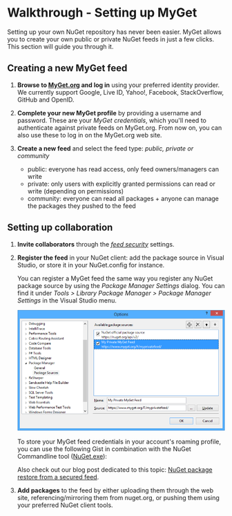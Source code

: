 ﻿# Walkthrough - Setting up MyGet

Setting up your own NuGet repository has never been easier. MyGet allows you to create your own public or private NuGet feeds in just a few clicks. This section will guide you through it.

## Creating a new MyGet feed

1. **Browse to [MyGet.org][1] and log in** using your preferred identity provider. We currently support Google, Live ID, Yahoo!, Facebook, StackOverflow, GitHub and OpenID.

2. **Complete your new MyGet profile** by providing a username and password. These are your *MyGet credentials*, which you'll need to authenticate against private feeds on MyGet.org. From now on, you can also use these to log in on the MyGet.org web site.

3. **Create a new feed** and select the feed type: *public, private or community*

	* public: everyone has read access, only feed owners/managers can write
	* private: only users with explicitly granted permissions can read or write (depending on permissions)
	* community: everyone can read all packages + anyone can manage the packages they pushed to the feed

## Setting up collaboration

1. **Invite collaborators** through the *[feed security][2]* settings.

2. **Register the feed** in your NuGet client: add the package source in Visual Studio, or store it in your NuGet.config for instance.

	You can register a MyGet feed the same way you register any NuGet package source by using the _Package Manager Settings_ dialog.
	You can find it under _Tools > Library Package Manager > Package Manager Settings_ in the Visual Studio menu.

	![Register MyGet Feed](Images/faq_register_myget_feed.png)

	To store your MyGet feed credentials in your account's roaming profile, you can use the following Gist in combination with the NuGet Commandline tool (<a href="https://nuget.org/nuget.exe" title="Click here to download the NuGet commandline tool">NuGet.exe</a>):

	<script src="https://gist.github.com/xavierdecoster/3205826.js"></script>

	Also check out our blog post dedicated to this topic: <a href="http://blog.myget.org/post/2012/12/12/NuGet-package-restore-from-a-secured-feed.aspx" target="_blank">NuGet package restore from a secured feed</a>.

3. **Add packages** to the feed by either uploading them through the web site, referencing/mirroring them from nuget.org, or pushing them using your preferred NuGet client tools.

[1]: http://www.myget.org
[2]: http://docs.myget.org/docs/reference/feed-security
